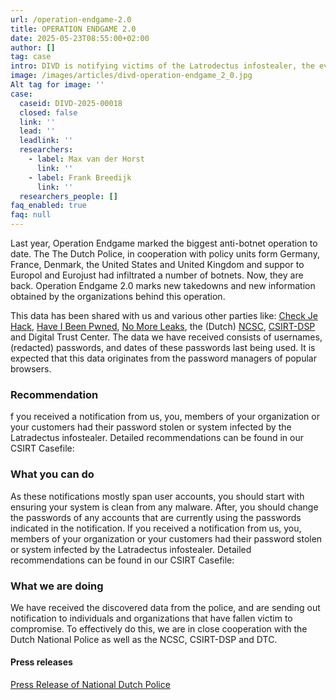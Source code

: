 ```yaml
---
url: /operation-endgame-2.0
title: OPERATION ENDGAME 2.0
date: 2025-05-23T08:55:00+02:00
author: []
tag: case
intro: DIVD is notifying victims of the Latrodectus infostealer, the evolution of IcedID. We are notifying victims that where identified as a part of Operation Endgame 2.0. If you receive a notification, please read the instructions carefully.
image: /images/articles/divd-operation-endgame_2_0.jpg
Alt tag for image: ''
case:
  caseid: DIVD-2025-00018
  closed: false
  link: ''
  lead: ''
  leadlink: ''
  researchers:
    - label: Max van der Horst
      link: ''
    - label: Frank Breedijk
      link: ''
  researchers_people: []
faq_enabled: true
faq: null
---
```

Last year, Operation Endgame marked the biggest anti-botnet operation to date. The The Dutch Police, in cooperation with policy units form Germany, France, Denmark, the United States and United Kingdom and suppor to Europol and Eurojust had infiltrated a number of botnets. Now, they are back. Operation Endgame 2.0 marks new takedowns and new information obtained by the organizations behind this operation.

This data has been shared with us and various other parties like: [Check Je Hack](https://www.politie.nl/informatie/checkjehack.html), [Have I Been Pwned](https://haveibeenpwned.com/), [No More Leaks](https://www.politie.nl/onderwerpen/no-more-leaks.html), the (Dutch) [NCSC](https://ncsc.nl), [CSIRT-DSP](https://csirtdsp.nl/) and Digital Trust Center. 
The data we have received consists of usernames, (redacted) passwords, and dates of these passwords last being used. It is expected that this data originates from the password managers of popular browsers.

### Recommendation

f you received a notification from us, you, members of your organization or your customers had their password stolen or system infected by the Latradectus infostealer. Detailed recommendations can be found in our CSIRT Casefile: 

### What you can do

As these notifications mostly span user accounts, you should start with ensuring your system is clean from any malware. After, you should change the passwords of any accounts that are currently using the passwords indicated in the notification. If you received a notification from us, you, members of your organization or your customers had their password stolen or system infected by the Latradectus infostealer. Detailed recommendations can be found in our CSIRT Casefile: 

### What we are doing

We have received the discovered data from the police, and are sending out notification to individuals and organizations that have fallen victim to compromise. To effectively do this, we are in close cooperation with the Dutch National Police as well as the NCSC, CSIRT-DSP and DTC.

#### Press releases

[Press Release of National Dutch Police](https://www.politie.nl/nieuws/2025/mei/22/11-internationale-politiediensten-pakken-met-operation-endgame-door-in-bestrijding-ransomware.html)
